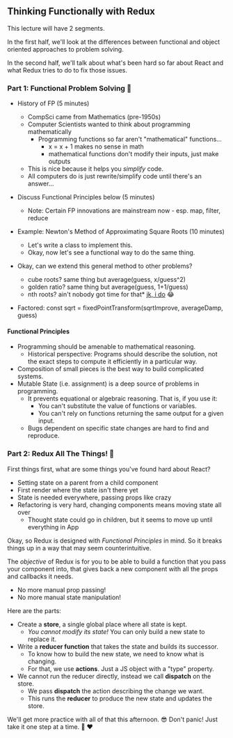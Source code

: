 ## Thinking Functionally with Redux


This lecture will have 2 segments.


In the first half, we'll look at the differences between
functional and object oriented approaches to problem solving.

In the second half, we'll talk about what's been hard so far
about React and what Redux tries to do to fix those issues.












### Part 1: Functional Problem Solving 💪

* History of FP (5 minutes)
  * CompSci came from Mathematics (pre-1950s)
  * Computer Scientists wanted to think about programming mathematically
    * Programming functions so far aren't "mathematical" functions...
      * x = x + 1 makes no sense in math
      * mathematical functions don't modify their inputs, just make outputs
  * This is nice because it helps you *simplify* code.
  * All computers do is just rewrite/simplify code until there's an answer...


* Discuss Functional Principles below (5 minutes)
  * Note: Certain FP innovations are mainstream now - esp. map, filter, reduce
* Example: Newton's Method of Approximating Square Roots (10 minutes)
  * Let's write a class to implement this.
  * Okay, now let's see a functional way to do the same thing.





* Okay, can we extend this general method to other problems?
  * cube roots? same thing but average(guess, x/guess^2)
  * golden ratio? same thing but average(guess, 1+1/guess)
  * nth roots? ain't nobody got time for that* [jk, i do][nth-roots] 😂
* Factored: const sqrt = fixedPointTransform(sqrtImprove, averageDamp, guess)

[nth-roots]: https://gist.github.com/kingcons/8071c6a214bc82d09be398250d9b3953



#### Functional Principles

* Programming should be amenable to mathematical reasoning.
  * Historical perspective: Programs should describe the solution,
    not the exact steps to compute it efficiently in a particular way.
* Composition of small pieces is the best way to build complicated systems.
* Mutable State (i.e. assignment) is a deep source of problems in programming.
  * It prevents equational or algebraic reasoning. That is, if you use it:
    * You can't substitute the value of functions or variables.
    * You can't rely on functions returning the same output for a given input.
  * Bugs dependent on specific state changes are hard to find and reproduce.








### Part 2: Redux All The Things! 🎉

First things first, what are some things you've found hard about React?

* Setting state on a parent from a child component
* First render where the state isn't there yet
* State is needed everywhere, passing props like crazy
* Refactoring is very hard, changing components means moving state all over
  * Thought state could go in children, but it seems to move up until
    everything in App


Okay, so Redux is designed with _Functional Principles_ in mind.
So it breaks things up in a way that may seem counterintuitive.

The _objective_ of Redux is for you to be able to build a function
that you pass your component into, that gives back a new component
with all the props and callbacks it needs.
* No more manual prop passing!
* No more manual state manipulation!

Here are the parts:
* Create a **store**, a single global place where all state is kept.
  * _You cannot modify its state!_ You can only build a new state to replace it.
* Write a **reducer function** that takes the state and builds its successor.
  * To know how to build the new state, we need to know what is changing.
  * For that, we use **actions**. Just a JS object with a "type" property.
* We cannot run the reducer directly, instead we call **dispatch** on the store.
  * We pass **dispatch** the action describing the change we want.
  * This runs the **reducer** to produce the new state and updates the store.

We'll get more practice with all of that this afternoon. 😎
Don't panic! Just take it one step at a time. 🙇‍ ❤️

[Slides]: https://docs.google.com/presentation/d/1IIzo1y-nHkQEGtEhDiq7NevbTipq0jGj9XjOs4hLE9Q/edit#slide=id.g342b7ede26_0_19
[Functional Library, reducer edition]: https://github.com/learn-co-students/js-functional-library-project-atlanta-web-career-121018/tree/brits-version
